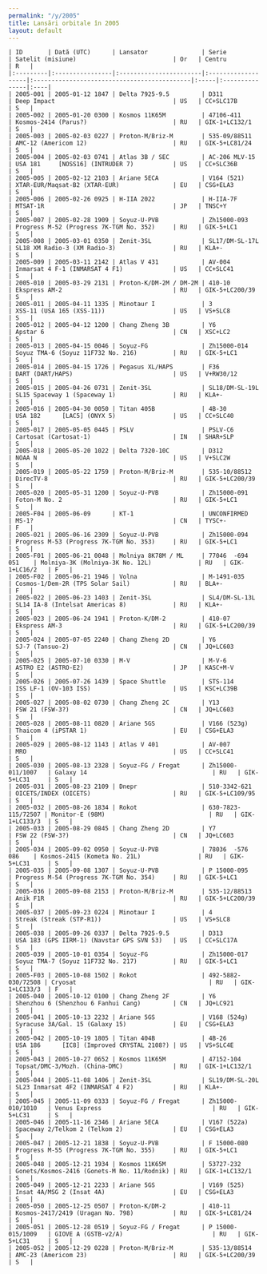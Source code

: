 ```yaml
---
permalink: "/y/2005"
title: Lansări orbitale în 2005
layout: default
---
```


    | ID       | Dată (UTC)      | Lansator               | Serie              | Satelit (misiune)                           | Or   | Centru         | R   |
    |:---------|:----------------|:-----------------------|:-------------------|:--------------------------------------------|:-----|:---------------|:----|
    | 2005-001 | 2005-01-12 1847 | Delta 7925-9.5         | D311               | Deep Impact                                 | US   | CC+SLC17B      | S   |
    | 2005-002 | 2005-01-20 0300 | Kosmos 11K65M          | 47106-411          | Kosmos-2414 (Parus?)                        | RU   | GIK-1+LC132/1  | S   |
    | 2005-003 | 2005-02-03 0227 | Proton-M/Briz-M        | 535-09/88511       | AMC-12 (Americom 12)                        | RU   | GIK-5+LC81/24  | S   |
    | 2005-004 | 2005-02-03 0741 | Atlas 3B / SEC         | AC-206 MLV-15      | USA 181     [NOSS16] (INTRUDER 7)           | US   | CC+SLC36B      | S   |
    | 2005-005 | 2005-02-12 2103 | Ariane 5ECA            | V164 (521)         | XTAR-EUR/Maqsat-B2 (XTAR-EUR)               | EU   | CSG+ELA3       | S   |
    | 2005-006 | 2005-02-26 0925 | H-IIA 2022             | H-IIA-7F           | MTSAT-1R                                    | JP   | TNSC+Y         | S   |
    | 2005-007 | 2005-02-28 1909 | Soyuz-U-PVB            | Zh15000-093        | Progress M-52 (Progress 7K-TGM No. 352)     | RU   | GIK-5+LC1      | S   |
    | 2005-008 | 2005-03-01 0350 | Zenit-3SL              | SL17/DM-SL-17L     | SL18 XM Radio-3 (XM Radio-3)                | RU   | KLA+-          | S   |
    | 2005-009 | 2005-03-11 2142 | Atlas V 431            | AV-004             | Inmarsat 4 F-1 (INMARSAT 4 F1)              | US   | CC+SLC41       | S   |
    | 2005-010 | 2005-03-29 2131 | Proton-K/DM-2M / DM-2M | 410-10             | Ekspress AM-2                               | RU   | GIK-5+LC200/39 | S   |
    | 2005-011 | 2005-04-11 1335 | Minotaur I             | 3                  | XSS-11 (USA 165 (XSS-11))                   | US   | VS+SLC8        | S   |
    | 2005-012 | 2005-04-12 1200 | Chang Zheng 3B         | Y6                 | Apstar 6                                    | CN   | XSC+LC2        | S   |
    | 2005-013 | 2005-04-15 0046 | Soyuz-FG               | Zh15000-014        | Soyuz TMA-6 (Soyuz 11F732 No. 216)          | RU   | GIK-5+LC1      | S   |
    | 2005-014 | 2005-04-15 1726 | Pegasus XL/HAPS        | F36                | DART (DART/HAPS)                            | US   | V+RW30/12      | S   |
    | 2005-015 | 2005-04-26 0731 | Zenit-3SL              | SL18/DM-SL-19L     | SL15 Spaceway 1 (Spaceway 1)                | RU   | KLA+-          | S   |
    | 2005-016 | 2005-04-30 0050 | Titan 405B             | 4B-30              | USA 182      [LAC5] (ONYX 5)                | US   | CC+SLC40       | S   |
    | 2005-017 | 2005-05-05 0445 | PSLV                   | PSLV-C6            | Cartosat (Cartosat-1)                       | IN   | SHAR+SLP       | S   |
    | 2005-018 | 2005-05-20 1022 | Delta 7320-10C         | D312               | NOAA N                                      | US   | V+SLC2W        | S   |
    | 2005-019 | 2005-05-22 1759 | Proton-M/Briz-M        | 535-10/88512       | DirecTV-8                                   | RU   | GIK-5+LC200/39 | S   |
    | 2005-020 | 2005-05-31 1200 | Soyuz-U-PVB            | Zh15000-091        | Foton-M No. 2                               | RU   | GIK-5+LC1      | S   |
    | 2005-F04 | 2005-06-09      | KT-1                   | UNCONFIRMED        | MS-1?                                       | CN   | TYSC+-         | F   |
    | 2005-021 | 2005-06-16 2309 | Soyuz-U-PVB            | Zh15000-094        | Progress M-53 (Progress 7K-TGM No. 353)     | RU   | GIK-5+LC1      | S   |
    | 2005-F01 | 2005-06-21 0048 | Molniya 8K78M / ML     | 77046  -694 051    | Molniya-3K (Molniya-3K No. 12L)             | RU   | GIK-1+LC16/2   | F   |
    | 2005-F02 | 2005-06-21 1946 | Volna                  | M-1491-035         | Cosmos-1/Dem-2R (TPS Solar Sail)            | RU   | BLA+-          | F   |
    | 2005-022 | 2005-06-23 1403 | Zenit-3SL              | SL4/DM-SL-13L      | SL14 IA-8 (Intelsat Americas 8)             | RU   | KLA+-          | S   |
    | 2005-023 | 2005-06-24 1941 | Proton-K/DM-2          | 410-07             | Ekspress AM-3                               | RU   | GIK-5+LC200/39 | S   |
    | 2005-024 | 2005-07-05 2240 | Chang Zheng 2D         | Y6                 | SJ-7 (Tansuo-2)                             | CN   | JQ+LC603       | S   |
    | 2005-025 | 2005-07-10 0330 | M-V                    | M-V-6              | ASTRO E2 (ASTRO-E2)                         | JP   | KASC+M-V       | S   |
    | 2005-026 | 2005-07-26 1439 | Space Shuttle          | STS-114            | ISS LF-1 (OV-103 ISS)                       | US   | KSC+LC39B      | S   |
    | 2005-027 | 2005-08-02 0730 | Chang Zheng 2C         | Y13                | FSW 21 (FSW-3?)                             | CN   | JQ+LC603       | S   |
    | 2005-028 | 2005-08-11 0820 | Ariane 5GS             | V166 (523g)        | Thaicom 4 (iPSTAR 1)                        | EU   | CSG+ELA3       | S   |
    | 2005-029 | 2005-08-12 1143 | Atlas V 401            | AV-007             | MRO                                         | US   | CC+SLC41       | S   |
    | 2005-030 | 2005-08-13 2328 | Soyuz-FG / Fregat      | Zh15000-011/1007   | Galaxy 14                                   | RU   | GIK-5+LC31     | S   |
    | 2005-031 | 2005-08-23 2109 | Dnepr                  | 510-3342-621       | OICETS/INDEX (OICETS)                       | RU   | GIK-5+LC109/95 | S   |
    | 2005-032 | 2005-08-26 1834 | Rokot                  | 630-7823-115/72507 | Monitor-E (98M)                             | RU   | GIK-1+LC133/3  | S   |
    | 2005-033 | 2005-08-29 0845 | Chang Zheng 2D         | Y7                 | FSW 22 (FSW-3?)                             | CN   | JQ+LC603       | S   |
    | 2005-034 | 2005-09-02 0950 | Soyuz-U-PVB            | 78036  -576 086    | Kosmos-2415 (Kometa No. 21L)                | RU   | GIK-5+LC31     | S   |
    | 2005-035 | 2005-09-08 1307 | Soyuz-U-PVB            | P 15000-095        | Progress M-54 (Progress 7K-TGM No. 354)     | RU   | GIK-5+LC1      | S   |
    | 2005-036 | 2005-09-08 2153 | Proton-M/Briz-M        | 535-12/88513       | Anik F1R                                    | RU   | GIK-5+LC200/39 | S   |
    | 2005-037 | 2005-09-23 0224 | Minotaur I             | 4                  | Streak (Streak (STP-R1))                    | US   | VS+SLC8        | S   |
    | 2005-038 | 2005-09-26 0337 | Delta 7925-9.5         | D313               | USA 183 (GPS IIRM-1) (Navstar GPS SVN 53)   | US   | CC+SLC17A      | S   |
    | 2005-039 | 2005-10-01 0354 | Soyuz-FG               | Zh15000-017        | Soyuz TMA-7 (Soyuz 11F732 No. 217)          | RU   | GIK-5+LC1      | S   |
    | 2005-F03 | 2005-10-08 1502 | Rokot                  | 492-5882-030/72508 | Cryosat                                     | RU   | GIK-1+LC133/3  | F   |
    | 2005-040 | 2005-10-12 0100 | Chang Zheng 2F         | Y6                 | Shenzhou 6 (Shenzhou 6 Fanhui Cang)         | CN   | JQ+LC921       | S   |
    | 2005-041 | 2005-10-13 2232 | Ariane 5GS             | V168 (524g)        | Syracuse 3A/Gal. 15 (Galaxy 15)             | EU   | CSG+ELA3       | S   |
    | 2005-042 | 2005-10-19 1805 | Titan 404B             | 4B-26              | USA 186      [IC8] (Improved CRYSTAL 2108?) | US   | VS+SLC4E       | S   |
    | 2005-043 | 2005-10-27 0652 | Kosmos 11K65M          | 47152-104          | Topsat/DMC-3/Mozh. (China-DMC)              | RU   | GIK-1+LC132/1  | S   |
    | 2005-044 | 2005-11-08 1406 | Zenit-3SL              | SL19/DM-SL-20L     | SL23 Inmarsat 4F2 (INMARSAT 4 F2)           | RU   | KLA+-          | S   |
    | 2005-045 | 2005-11-09 0333 | Soyuz-FG / Fregat      | Zh15000-010/1010   | Venus Express                               | RU   | GIK-5+LC31     | S   |
    | 2005-046 | 2005-11-16 2346 | Ariane 5ECA            | V167 (522a)        | Spaceway 2/Telkom 2 (Telkom 2)              | EU   | CSG+ELA3       | S   |
    | 2005-047 | 2005-12-21 1838 | Soyuz-U-PVB            | F 15000-080        | Progress M-55 (Progress 7K-TGM No. 355)     | RU   | GIK-5+LC1      | S   |
    | 2005-048 | 2005-12-21 1934 | Kosmos 11K65M          | 53727-232          | Gonets/Kosmos-2416 (Gonets-M No. 11/Rodnik) | RU   | GIK-1+LC132/1  | S   |
    | 2005-049 | 2005-12-21 2233 | Ariane 5GS             | V169 (525)         | Insat 4A/MSG 2 (Insat 4A)                   | EU   | CSG+ELA3       | S   |
    | 2005-050 | 2005-12-25 0507 | Proton-K/DM-2          | 410-11             | Kosmos-2417/2419 (Uragan No. 798)           | RU   | GIK-5+LC81/24  | S   |
    | 2005-051 | 2005-12-28 0519 | Soyuz-FG / Fregat      | P 15000-015/1009   | GIOVE A (GSTB-v2/A)                         | RU   | GIK-5+LC31     | S   |
    | 2005-052 | 2005-12-29 0228 | Proton-M/Briz-M        | 535-13/88514       | AMC-23 (Americom 23)                        | RU   | GIK-5+LC200/39 | S   |

